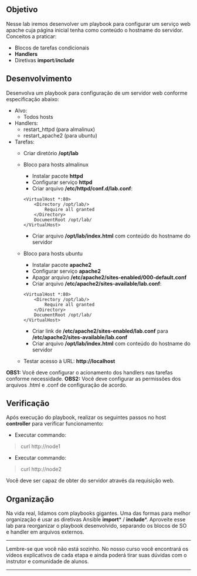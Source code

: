 ## Objetivo
Nesse lab iremos desenvolver um playbook para configurar um serviço web apache cuja página inicial tenha como conteúdo o hostname do servidor.
Conceitos a praticar:
- Blocos de tarefas condicionais
- __Handlers__
- Diretivas __import__*/__include__*

## Desenvolvimento
Desenvolva um playbook para configuração de um servidor web conforme especificação abaixo:
- Alvo: 
    - Todos hosts
- Handlers:
    - restart_httpd (para almalinux)
    - restart_apache2 (para ubuntu)
- Tarefas:
    - Criar diretório **/opt/lab**
    - Bloco para hosts almalinux
        - Instalar pacote **httpd**
        - Configurar serviço **httpd**
        - Criar arquivo **/etc/httpd/conf.d/lab.conf**:
        ```
        <VirtualHost *:80>
            <Directory /opt/lab/>
                Require all granted
            </Directory>
            DocumentRoot /opt/lab/
        </VirtualHost>
        ```
        - Criar arquivo **/opt/lab/index.html** com conteúdo do hostname do servidor

    - Bloco para hosts ubuntu
        - Instalar pacote **apache2**
        - Configurar serviço **apache2**
        - Apagar arquivo **/etc/apache2/sites‑enabled/000‑default.conf**
        - Criar arquivo **/etc/apache2/sites‑available/lab.conf**:
        ```
        <VirtualHost *:80>
            <Directory /opt/lab/>
                Require all granted
            </Directory>
            DocumentRoot /opt/lab/
        </VirtualHost>
        ```
        - Criar link de **/etc/apache2/sites‑enabled/lab.conf** para **/etc/apache2/sites‑available/lab.conf**
        - Criar arquivo **/opt/lab/index.html** com conteúdo do hostname do servidor

    - Testar acesso à URL: **http://localhost**

**OBS1:** Você deve configurar o acionamento dos handlers nas tarefas conforme necessidade.
**OBS2:** Você deve configurar as permissões dos arquivos .html e .conf de configuração de acordo.

## Verificação
Após execução do playbook, realizar os seguintes passos no host **controller** para verificar funcionamento:
- Executar commando:
> curl http://node1
- Executar commando:
> curl http://node2

Você deve ser capaz de obter do servidor através da requisição web.

## Organização
Na vida real, lidamos com playbooks gigantes. Uma das formas para melhor organização é usar as diretivas Ansible __import__* / __include__*. Aproveite esse lab para reorganizar o playbook desenvolvido, separando os blocos de SO e handler em arquivos externos.

---

Lembre-se que você não está sozinho. No nosso curso você encontrará os vídeos explicativos de cada etapa e ainda poderá tirar suas dúvidas com o instrutor e comunidade de alunos.

---

